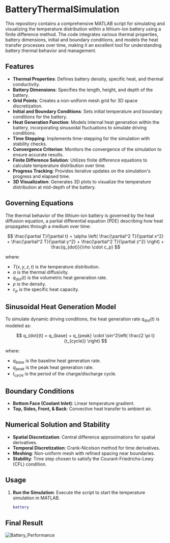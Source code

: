 # BatteryThermalSimulation

This repository contains a comprehensive MATLAB script for simulating and visualizing the temperature distribution within a lithium-ion battery using a finite difference method. The code integrates various thermal properties, battery dimensions, initial and boundary conditions, and models the heat transfer processes over time, making it an excellent tool for understanding battery thermal behavior and management.

## Features

- **Thermal Properties**: Defines battery density, specific heat, and thermal conductivity.
- **Battery Dimensions**: Specifies the length, height, and depth of the battery.
- **Grid Points**: Creates a non-uniform mesh grid for 3D space discretization.
- **Initial and Boundary Conditions**: Sets initial temperature and boundary conditions for the battery.
- **Heat Generation Function**: Models internal heat generation within the battery, incorporating sinusoidal fluctuations to simulate driving conditions.
- **Time Stepping**: Implements time-stepping for the simulation with stability checks.
- **Convergence Criterion**: Monitors the convergence of the simulation to ensure accurate results.
- **Finite Difference Solution**: Utilizes finite difference equations to calculate temperature distribution over time.
- **Progress Tracking**: Provides iterative updates on the simulation's progress and elapsed time.
- **3D Visualization**: Generates 3D plots to visualize the temperature distribution at mid-depth of the battery.

## Governing Equations

The thermal behavior of the lithium-ion battery is governed by the heat diffusion equation, a partial differential equation (PDE) describing how heat propagates through a medium over time:

$$
\frac{\partial T}{\partial t} = \alpha \left( \frac{\partial^2 T}{\partial x^2} + \frac{\partial^2 T}{\partial y^2} + \frac{\partial^2 T}{\partial z^2} \right) + \frac{q_{dot}}{\rho \cdot c_p}
$$

where:
- $T(x, y, z, t)$ is the temperature distribution.
- $\alpha$ is the thermal diffusivity.
- $q_{dot}(t)$ is the volumetric heat generation rate.
- $\rho$ is the density.
- $c_p$ is the specific heat capacity.

## Sinusoidal Heat Generation Model

To simulate dynamic driving conditions, the heat generation rate $q_{dot}(t)$ is modeled as:

$$
q_{dot}(t) = q_{base} + q_{peak} \cdot \sin^2\left( \frac{2 \pi t}{t_{cycle}} \right)
$$

where:
- $q_{base}$ is the baseline heat generation rate.
- $q_{peak}$ is the peak heat generation rate.
- $t_{cycle}$ is the period of the charge/discharge cycle.

## Boundary Conditions

- **Bottom Face (Coolant Inlet)**: Linear temperature gradient.
- **Top, Sides, Front, & Back**: Convective heat transfer to ambient air.

## Numerical Solution and Stability

- **Spatial Discretization**: Central difference approximations for spatial derivatives.
- **Temporal Discretization**: Crank-Nicolson method for time derivatives.
- **Meshing**: Non-uniform mesh with refined spacing near boundaries.
- **Stability**: Time step chosen to satisfy the Courant-Friedrichs-Lewy (CFL) condition.

## Usage

1. **Run the Simulation**: Execute the script to start the temperature simulation in MATLAB.
   ```matlab
   battery

## Final Result

![Battery_Performance](https://github.com/user-attachments/assets/c25a150b-f591-4901-b27b-61dfb1ac80f5)

